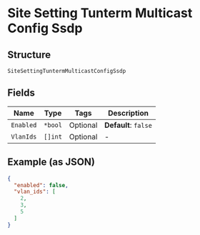 
# Site Setting Tunterm Multicast Config Ssdp

## Structure

`SiteSettingTuntermMulticastConfigSsdp`

## Fields

| Name | Type | Tags | Description |
|  --- | --- | --- | --- |
| `Enabled` | `*bool` | Optional | **Default**: `false` |
| `VlanIds` | `[]int` | Optional | - |

## Example (as JSON)

```json
{
  "enabled": false,
  "vlan_ids": [
    2,
    3,
    5
  ]
}
```

